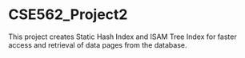 CSE562_Project2
===============
This project creates Static Hash Index and ISAM Tree Index for faster access and retrieval of data pages from the database.
